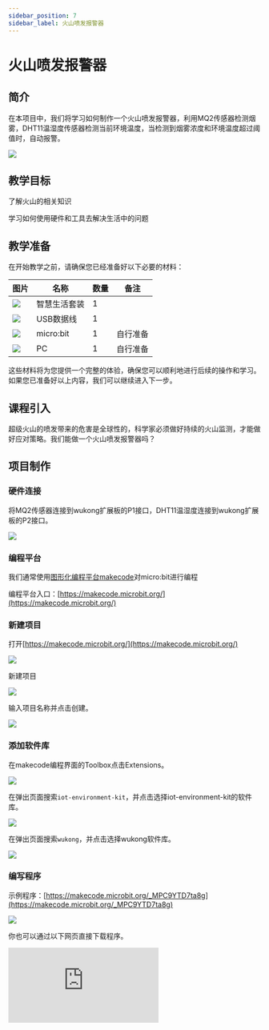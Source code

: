 ```yaml
---
sidebar_position: 7
sidebar_label: 火山喷发报警器
---
```


# 火山喷发报警器

## 简介

在本项目中，我们将学习如何制作一个火山喷发报警器，利用MQ2传感器检测烟雾，DHT11温湿度传感器检测当前环境温度，当检测到烟雾浓度和环境温度超过阈值时，自动报警。

![](https://wiki-media-ef.oss-cn-hongkong.aliyuncs.com/docs/microbit/wisdom-life/microbit-smart-life-kit/images/case-07-01.png)

## 教学目标

了解火山的相关知识

学习如何使用硬件和工具去解决生活中的问题

## 教学准备

在开始教学之前，请确保您已经准备好以下必要的材料：

| **图片** | **名称** | **数量** | **备注** |
| --- | --- | --- | --- |
| ![](https://wiki-media-ef.oss-cn-hongkong.aliyuncs.com/docs/microbit/wisdom-life/microbit-smart-life-kit/images/microbit-smart-life-kit.png) | 智慧生活套装 | 1 |  |
| ![](https://wiki-media-ef.oss-cn-hongkong.aliyuncs.com/docs/microbit/interesting-case/cutebot-fun-football-game-kit/cases-libraries/images/USB-data-cable.png) | USB数据线 | 1 |   |
| ![](https://wiki-media-ef.oss-cn-hongkong.aliyuncs.com/docs/microbit/interesting-case/cutebot-fun-football-game-kit/cases-libraries/images/microbit.png) | micro:bit | 1 | 自行准备 |
| ![](https://wiki-media-ef.oss-cn-hongkong.aliyuncs.com/docs/microbit/interesting-case/cutebot-fun-football-game-kit/cases-libraries/images/pc.png) | PC | 1 | 自行准备 |

这些材料将为您提供一个完整的体验，确保您可以顺利地进行后续的操作和学习。如果您已准备好以上内容，我们可以继续进入下一步。

## 课程引入

超级火山的喷发带来的危害是全球性的，科学家必须做好持续的火山监测，才能做好应对策略。我们能做一个火山喷发报警器吗？

## 项目制作

### 硬件连接

将MQ2传感器连接到wukong扩展板的P1接口，DHT11温湿度连接到wukong扩展板的P2接口。

![](https://wiki-media-ef.oss-cn-hongkong.aliyuncs.com/docs/microbit/wisdom-life/microbit-smart-life-kit/images/case-07-02.png)

### 编程平台

我们通常使用[图形化编程平台makecode](https://makecode.microbit.org/)对micro:bit进行编程

编程平台入口：[https://makecode.microbit.org/](https://makecode.microbit.org/)

### 新建项目

打开[https://makecode.microbit.org/](https://makecode.microbit.org/)

![](https://wiki-media-ef.oss-cn-hongkong.aliyuncs.com/docs/microbit/interesting-case/cutebot-fun-football-game-kit/cases-libraries/images/makecode.png)

新建项目

![](https://wiki-media-ef.oss-cn-hongkong.aliyuncs.com/docs/microbit/interesting-case/cutebot-fun-football-game-kit/cases-libraries/images/makecode-new-project-01.png)

输入项目名称并点击创建。

![](https://wiki-media-ef.oss-cn-hongkong.aliyuncs.com/docs/microbit/interesting-case/cutebot-fun-football-game-kit/cases-libraries/images/makecode-new-project-02.png)

### 添加软件库

在makecode编程界面的Toolbox点击Extensions。

![](https://wiki-media-ef.oss-cn-hongkong.aliyuncs.com/docs/microbit/interesting-case/classroom-science-pack/images/classroom-science-pack-add-extensions-02.png)

在弹出页面搜索`iot-environment-kit`，并点击选择iot-environment-kit的软件库。


![](https://wiki-media-ef.oss-cn-hongkong.aliyuncs.com/docs/microbit/interesting-case/classroom-science-pack/images/classroom-science-pack-add-extensions-03.png)

在弹出页面搜索`wukong`，并点击选择wukong软件库。

![](https://wiki-media-ef.oss-cn-hongkong.aliyuncs.com/docs/microbit/interesting-case/classroom-science-pack/images/classroom-science-pack-add-extensions-04.png)


### 编写程序

示例程序：[https://makecode.microbit.org/_MPC9YTD7ta8g](https://makecode.microbit.org/_MPC9YTD7ta8g)

![](https://wiki-media-ef.oss-cn-hongkong.aliyuncs.com/docs/microbit/wisdom-life/microbit-smart-life-kit/images/case-07-03.png)

你也可以通过以下网页直接下载程序。

<div
    style={{
        position: 'relative',
        paddingBottom: '60%',
        overflow: 'hidden',
    }}
>
    <iframe
        src="https://makecode.microbit.org/_MPC9YTD7ta8g"
        frameborder="0"
        sandbox="allow-popups allow-forms allow-scripts allow-same-origin"
        style={{
            position: 'absolute',
            width: '100%',
            height: '100%',
        }}
    />
</div>




### 如何将程序下载到micro:bit？

使用USB线连接PC和micro:bit V2。

![](https://wiki-media-ef.oss-cn-hongkong.aliyuncs.com/docs/microbit/interesting-case/microbit-smart-climate-kit/cases-libraries/images/connect-microbit.gif)

连接成功后，电脑上会识别出一个名为`MICROBIT`的盘符。

![](https://wiki-media-ef.oss-cn-hongkong.aliyuncs.com/docs/microbit/interesting-case/microbit-smart-climate-kit/cases-libraries/images/microbit-drive.png)

点击左下角的![](https://wiki-media-ef.oss-cn-hongkong.aliyuncs.com/docs/microbit/interesting-case/microbit-smart-climate-kit/cases-libraries/images/download-01.png)，选择`Connect Device`。

![](https://wiki-media-ef.oss-cn-hongkong.aliyuncs.com/docs/microbit/interesting-case/microbit-smart-climate-kit/cases-libraries/images/download-02.png)

点击![](https://wiki-media-ef.oss-cn-hongkong.aliyuncs.com/docs/microbit/interesting-case/microbit-smart-climate-kit/cases-libraries/images/download-03.png)。

![](https://wiki-media-ef.oss-cn-hongkong.aliyuncs.com/docs/microbit/interesting-case/microbit-smart-climate-kit/cases-libraries/images/download-04.png)

点击![](https://wiki-media-ef.oss-cn-hongkong.aliyuncs.com/docs/microbit/interesting-case/microbit-smart-climate-kit/cases-libraries/images/download-05.png)。

![](https://wiki-media-ef.oss-cn-hongkong.aliyuncs.com/docs/microbit/interesting-case/microbit-smart-climate-kit/cases-libraries/images/download-06.png)


在弹出窗口选择`BBC micro:bit CMSIS-DAP`，然后选择连接，至此，我们的micro:bit就已经连接成功。

![](https://wiki-media-ef.oss-cn-hongkong.aliyuncs.com/docs/microbit/interesting-case/microbit-smart-climate-kit/cases-libraries/images/download-07.png)

点击下载程序。

![](https://wiki-media-ef.oss-cn-hongkong.aliyuncs.com/docs/microbit/interesting-case/microbit-smart-climate-kit/cases-libraries/images/download-08.png)


### 结果

当检测到烟雾浓度和环境温度超过阈值时，自动报警。

**为了演示效果，结果展示中使用了套装中没有的物料，比如：木质房屋、水杯等。**

![](https://wiki-media-ef.oss-cn-hongkong.aliyuncs.com/i18n/en/docusaurus-plugin-content-docs/current/microbit/wisdom-life/microbit-smart-life-kit/7.gif)

## 扩展知识

### 制作火山模型

1、铺好一张蜡纸。

![](https://wiki-media-ef.oss-cn-hongkong.aliyuncs.com/docs/microbit/wisdom-life/microbit-smart-life-kit/images/case-step-07-01.png)

2、在中间放上容器。这个容器（易拉罐、果酱瓶、塑料瓶等等）用来充当火山的主体，一会儿你要把“岩浆”灌进去！

![](https://wiki-media-ef.oss-cn-hongkong.aliyuncs.com/docs/microbit/wisdom-life/microbit-smart-life-kit/images/case-step-07-02.png)

3、用黏土制作火山的外部。把容器从头到脚用黏土裹起来，记得要做得有棱有角一点，毕竟真火山的外壁可不是光溜溜的坡面！

![](https://wiki-media-ef.oss-cn-hongkong.aliyuncs.com/docs/microbit/wisdom-life/microbit-smart-life-kit/images/case-step-07-03.png)

4、静置一个小时，晾干黏土。

![](https://wiki-media-ef.oss-cn-hongkong.aliyuncs.com/docs/microbit/wisdom-life/microbit-smart-life-kit/images/case-step-07-04.png)

5、混合醋汁。往醋汁里混入一些红色的食用色素，再加上一调羹洗洁精。

![](https://wiki-media-ef.oss-cn-hongkong.aliyuncs.com/docs/microbit/wisdom-life/microbit-smart-life-kit/images/case-step-07-05.png)

6、把混合好的液体倒入容器中。

![](https://wiki-media-ef.oss-cn-hongkong.aliyuncs.com/docs/microbit/wisdom-life/microbit-smart-life-kit/images/case-step-07-06.png)

7、包好泡打粉（小苏打）。将少许泡打粉倒在厕纸或纸巾上，卷起纸巾，用橡皮筋捆起来。

![](https://wiki-media-ef.oss-cn-hongkong.aliyuncs.com/docs/microbit/wisdom-life/microbit-smart-life-kit/images/case-step-07-07.png)

8、把纸巾卷塞入混合液中。

![](https://wiki-media-ef.oss-cn-hongkong.aliyuncs.com/docs/microbit/wisdom-life/microbit-smart-life-kit/images/case-step-07-08.png)

9、现在退开一点，一旦纸巾溶解，你的火山就会开始喷发了。

![](https://wiki-media-ef.oss-cn-hongkong.aliyuncs.com/docs/microbit/wisdom-life/microbit-smart-life-kit/images/case-step-07-09.png)


### 火山的等级划分

一座火山只有在爆发之后才能被判定是否是超级火山，科学家讲火山爆发的程度分为0-8，8个等级，被称为火山爆发指数。火山爆发的等级指数越大，意味着它排放出来的物质也就越多。

![](https://wiki-media-ef.oss-cn-hongkong.aliyuncs.com/docs/microbit/wisdom-life/microbit-smart-life-kit/images/case-extensions-07-01.png)

0-1级 夏威夷火山

![](https://wiki-media-ef.oss-cn-hongkong.aliyuncs.com/docs/microbit/wisdom-life/microbit-smart-life-kit/images/case-extensions-07-02.png)

6级 皮纳图博火山

![](https://wiki-media-ef.oss-cn-hongkong.aliyuncs.com/docs/microbit/wisdom-life/microbit-smart-life-kit/images/case-extensions-07-03.png)

8级 黄石火山

![](https://wiki-media-ef.oss-cn-hongkong.aliyuncs.com/docs/microbit/wisdom-life/microbit-smart-life-kit/images/case-extensions-07-04.png)
